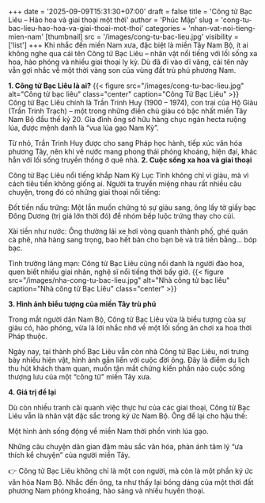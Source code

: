 +++
date = '2025-09-09T15:31:30+07:00'
draft = false
title = 'Công tử Bạc Liêu – Hào hoa và giai thoại một thời'
author = 'Phúc Mập'
slug = 'cong-tu-bac-lieu-hao-hoa-va-giai-thoai-mot-thoi'
categories = 'nhan-vat-noi-tieng-mien-nam'
[thumbnail]
    src = '/images/cong-tu-bac-lieu.jpg'
    visibility = ['list']
+++
Khi nhắc đến miền Nam xưa, đặc biệt là miền Tây Nam Bộ, ít ai không nghe qua cái tên Công tử Bạc Liêu – nhân vật nổi tiếng với lối sống xa hoa, hào phóng và nhiều giai thoại ly kỳ. Dù đã đi vào dĩ vãng, cái tên này vẫn gợi nhắc về một thời vàng son của vùng đất trù phú phương Nam.

**1. Công tử Bạc Liêu là ai?**
{{< figure src="/images/cong-tu-bac-lieu.jpg" alt="Công tử bạc liêu" class="center" caption="Công Tử Bạc Liêu" >}}
Công tử Bạc Liêu chính là Trần Trinh Huy (1900 – 1974), con trai của Hộ Giàu (Trần Trinh Trạch) – một trong những điền chủ giàu có bậc nhất miền Tây Nam Bộ đầu thế kỷ 20. Gia đình ông sở hữu hàng chục ngàn hecta ruộng lúa, được mệnh danh là “vua lúa gạo Nam Kỳ”.

Từ nhỏ, Trần Trinh Huy được cho sang Pháp học hành, tiếp xúc văn hóa phương Tây, nên khi về nước mang phong thái phóng khoáng, hiện đại, khác hẳn với lối sống truyền thống ở quê nhà.
**2. Cuộc sống xa hoa và giai thoại**

Công tử Bạc Liêu nổi tiếng khắp Nam Kỳ Lục Tỉnh không chỉ vì giàu, mà vì cách tiêu tiền không giống ai. Người ta truyền miệng nhau rất nhiều câu chuyện, trong đó có những giai thoại nổi tiếng:

Đốt tiền nấu trứng: Một lần muốn chứng tỏ sự giàu sang, ông lấy tờ giấy bạc Đông Dương (trị giá lớn thời đó) để nhóm bếp luộc trứng thay cho củi.

Xài tiền như nước: Ông thường lái xe hơi vòng quanh thành phố, ghé quán cà phê, nhà hàng sang trọng, bao hết bàn cho bạn bè và trả tiền bằng… bóp bạc.

Tình trường lãng mạn: Công tử Bạc Liêu cũng nổi danh là người đào hoa, quen biết nhiều giai nhân, nghệ sĩ nổi tiếng thời bấy giờ.
{{< figure src="/images/nha-cong-tu-bac-lieu.jpg" alt="Nhà công tử bạc liêu" caption="Nhà công tử Bạc Liêu" class="center" >}}

**3. Hình ảnh biểu tượng của miền Tây trù phú**

Trong mắt người dân Nam Bộ, Công tử Bạc Liêu vừa là biểu tượng của sự giàu có, hào phóng, vừa là lời nhắc nhở về một lối sống ăn chơi xa hoa thời Pháp thuộc.

Ngày nay, tại thành phố Bạc Liêu vẫn còn nhà Công tử Bạc Liêu, nơi trưng bày nhiều hiện vật, hình ảnh gắn liền với cuộc đời ông. Đây là điểm du lịch thu hút khách tham quan, muốn tận mắt chứng kiến phần nào cuộc sống thượng lưu của một “công tử” miền Tây xưa.

**4. Giá trị để lại**

Dù còn nhiều tranh cãi quanh việc thực hư của các giai thoại, Công tử Bạc Liêu vẫn là nhân vật đặc sắc trong ký ức Nam Bộ. Ông để lại cho hậu thế:

Một hình ảnh sống động về miền Nam thời phồn vinh lúa gạo.

Những câu chuyện dân gian đậm màu sắc văn hóa, phản ánh tâm lý “ưa thích kể chuyện” của người miền Tây.

👉 Công tử Bạc Liêu không chỉ là một con người, mà còn là một phần ký ức văn hóa Nam Bộ. Nhắc đến ông, ta như thấy lại bóng dáng của một thời đất phương Nam phóng khoáng, hào sảng và nhiều huyền thoại.